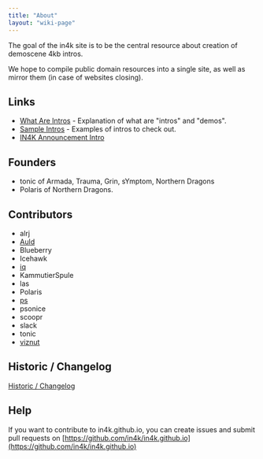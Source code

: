```yaml
---
title: "About"
layout: "wiki-page"
---
```


The goal of the in4k site is to be the central resource about creation of demoscene 4kb intros.

We hope to compile public domain resources into a single site, as well as mirror them (in case of websites closing).

## Links

* [What Are Intros](what-are-intros) - Explanation of what are "intros" and "demos".
* [Sample Intros](sample-intros) - Examples of intros to check out.
* [IN4K Announcement Intro](http://www.pouet.net/prod.php?which=19068)

## Founders

* tonic of Armada, Trauma, Grin, sYmptom, Northern Dragons
* Polaris of Northern Dragons.

## Contributors

* alrj
* [Auld](http://sizecoding.blogspot.com/)
* Blueberry
* Icehawk
* [iq](http://www.iquilezles.org/)
* KammutierSpule
* las
* Polaris
* [ps](http://tpolm.org/~ps)
* psonice
* scoopr
* slack
* tonic
* [viznut](http://countercomplex.blogspot.fi/)

## Historic / Changelog 

[Historic / Changelog](historic)

## Help

If you want to contribute to in4k.github.io, you can create issues and submit pull requests on [https://github.com/in4k/in4k.github.io](https://github.com/in4k/in4k.github.io)
